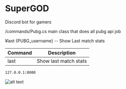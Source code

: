 # SuperGOD
Discord bot for gamers

/commands/Pubg.cs main class that does all pubg api job

¥last {PUBG_username} -- Show Last match stats



| Command | Description |
| ------- | ----------- |
| last | Show last match stats |
```sh
127.0.0.1:8000
```
![alt text](http://url/to/img.png)
